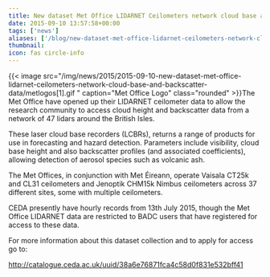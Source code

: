 ```yaml
---
title: New dataset Met Office LIDARNET Ceilometers network cloud base and backscatter data
date: 2015-09-10 13:57:58+00:00
tags: ['news']
aliases: ['/blog/new-dataset-met-office-lidarnet-ceilometers-network-cloud-base-and-backscatter-data']
thumbnail: 
icon: fas circle-info
---
```

{{< image src="/img/news/2015/2015-09-10-new-dataset-met-office-lidarnet-ceilometers-network-cloud-base-and-backscatter-data/metlogos[1].gif "  caption="Met Office Logo" class="rounded" >}}The Met Office have opened up their LIDARNET ceilometer data to allow the research community to access cloud height and backscatter data from a network of 47 lidars around the British Isles.


These laser cloud base recorders (LCBRs), returns a range of products for use in forecasting and hazard detection. Parameters include visibility, cloud base height and also backscatter profiles (and associated coefficients), allowing detection of aerosol species such as volcanic ash.


The Met Offices, in conjunction with Met Éireann, operate Vaisala CT25k and CL31 ceilometers and Jenoptik CHM15k Nimbus ceilometers across 37 different sites, some with multiple ceilometers.


CEDA presently have hourly records from 13th July 2015, though the Met Office LIDARNET data are restricted to BADC users that have registered for access to these data.


For more information about this dataset collection and to apply for access go to:


<http://catalogue.ceda.ac.uk/uuid/38a6e76871fca4c58d0f831e532bff41>


 

